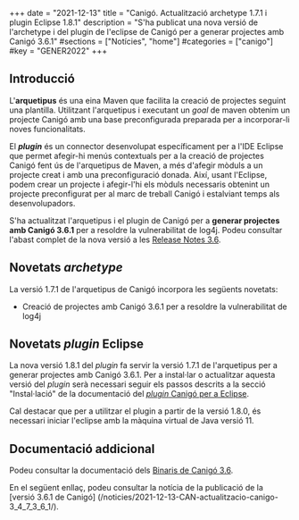 +++
date = "2021-12-13"
title = "Canigó. Actualització archetype 1.7.1 i plugin Eclipse 1.8.1"
description = "S'ha publicat una nova versió de l'archetype i del plugin de l'eclipse de Canigó per a generar projectes amb Canigó 3.6.1"
#sections = ["Notícies", "home"]
#categories = ["canigo"]
#key = "GENER2022"
+++

## Introducció

L'**arquetipus** és una eina Maven que facilita la creació de projectes seguint una plantilla. Utilitzant l'arquetipus i
executant un _goal_ de maven obtenim un projecte Canigó amb una base preconfigurada preparada per a incorporar-li noves
funcionalitats.

El **_plugin_** és un connector desenvolupat específicament per a l'IDE Eclipse que permet afegir-hi menús contextuals
per a la creació de projectes Canigó fent ús de l'arquetipus de Maven, a més d'afegir mòduls a un projecte creat i
amb una preconfiguració donada. Així, usant l'Eclipse, podem crear un projecte i afegir-l'hi els mòduls necessaris
obtenint un projecte preconfigurat per al marc de treball Canigó i estalviant temps als desenvolupadors.

S'ha actualitzat l'arquetipus i el plugin de Canigó per a **generar projectes amb Canigó 3.6.1** per a resoldre la vulnerabilitat de log4j.
Podeu consultar l'abast complet de la nova versió a les [Release Notes 3.6](/canigo-download-related/release-notes-canigo-36).

## Novetats _archetype_

La versió 1.7.1 de l'arquetipus de Canigó incorpora les següents novetats:

- Creació de projectes amb Canigó 3.6.1 per a resoldre la vulnerabilitat de log4j

## Novetats _plugin_ Eclipse

La nova versió 1.8.1 del _plugin_ fa servir la versió 1.7.1 de l'arquetipus per a generar projectes amb Canigó 3.6.1.
Per a instal·lar o actualitzar aquesta versió del _plugin_ serà necessari seguir els passos descrits a la secció
"Instal·lació" de la documentació del [_plugin_ Canigó per a Eclipse](/canigo-download-related/plugin-canigo/).

Cal destacar que per a utilitzar el plugin a partir de la versió 1.8.0, és necessari iniciar l'eclipse amb la màquina virtual de Java versió 11.

## Documentació addicional

Podeu consultar la documentació dels [Binaris de Canigó 3.6](/canigo/download/canigo-36/).

En el següent enllaç, podeu consultar la notícia de la publicació de la [versió 3.6.1 de Canigó]
(/noticies/2021-12-13-CAN-actualitzacio-canigo-3_4_7_3_6_1/).